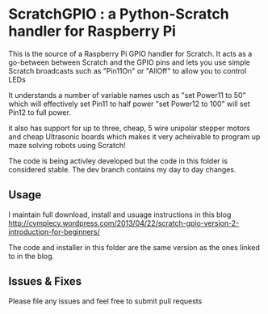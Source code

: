 # ScratchGPIO : a Python-Scratch handler for Raspberry Pi


This is the source of a Raspberry Pi GPIO handler for Scratch.
It acts as a go-between between Scratch and the GPIO pins and lets you use simple Scratch broadcasts such as "Pin11On"
or "AllOff" to allow you to control LEDs

It understands a number of variable names usch as "set Power11 to 50" which will effectively set Pin11
to half power "set Power12 to 100" will set Pin12 to full power.

it also has support for up to three, cheap, 5 wire unipolar stepper motors and cheap Ultrasonic boards which makes it
very acheivable to program up maze solving robots using Scratch!

The code is being activley developed but the code in this folder is considered stable.  The dev branch contains my day to day
changes.


## Usage

I maintain full download, install and usuage instructions in this blog
http://cymplecy.wordpress.com/2013/04/22/scratch-gpio-version-2-introduction-for-beginners/

The code and installer in this folder are the same version as the ones linked to in the blog.


## Issues & Fixes

Please file any issues and feel free to submit pull requests
